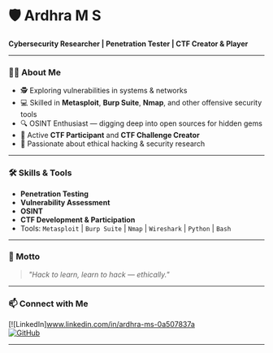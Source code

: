 # 🛡️ Ardhra M S  

**Cybersecurity Researcher | Penetration Tester | CTF Creator & Player**

---

### 👩‍💻 About Me  
- 🕵️ Exploring vulnerabilities in systems & networks  
- 💻 Skilled in **Metasploit**, **Burp Suite**, **Nmap**, and other offensive security tools  
- 🔍 OSINT Enthusiast — digging deep into open sources for hidden gems  
- 🎯 Active **CTF Participant** and **CTF Challenge Creator**  
- 🚀 Passionate about ethical hacking & security research  

---

### 🛠️ Skills & Tools  
- **Penetration Testing**  
- **Vulnerability Assessment**  
- **OSINT**  
- **CTF Development & Participation**  
- Tools: `Metasploit` | `Burp Suite` | `Nmap` | `Wireshark` | `Python` | `Bash`  

---

### 📜 Motto  
> *"Hack to learn, learn to hack — ethically."*

---

### 📫 Connect with Me  
[![LinkedIn]www.linkedin.com/in/ardhra-ms-0a507837a  
[![GitHub](https://img.shields.io/badge/GitHub-181717?style=for-the-badge&logo=github&logoColor=white)](https://github.com/your-username)

---
